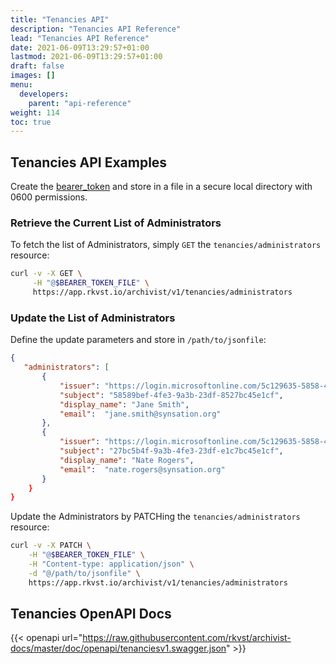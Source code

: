 ```yaml
---
title: "Tenancies API"
description: "Tenancies API Reference"
lead: "Tenancies API Reference"
date: 2021-06-09T13:29:57+01:00
lastmod: 2021-06-09T13:29:57+01:00
draft: false
images: []
menu: 
  developers:
    parent: "api-reference"
weight: 114
toc: true
---
```


## Tenancies API Examples

Create the [bearer_token](../../setup-and-administration/getting-access-tokens-using-app-registrations) and store in a file in a secure local directory with 0600 permissions.

### Retrieve the Current List of Administrators

To fetch the list of Administrators, simply `GET` the `tenancies/administrators` resource:

```bash
curl -v -X GET \
     -H "@$BEARER_TOKEN_FILE" \
     https://app.rkvst.io/archivist/v1/tenancies/administrators
```

### Update the List of Administrators

Define the update parameters and store in `/path/to/jsonfile`:

```json
{
   "administrators": [
       {
           "issuer": "https://login.microsoftonline.com/5c129635-5858-4fe3-9bef-444f6c7ee1cf/v2.0",
           "subject": "58589bef-4fe3-9a3b-23df-8527bc45e1cf",
           "display_name": "Jane Smith",
           "email":  "jane.smith@synsation.org"
       },
       {
           "issuer": "https://login.microsoftonline.com/5c129635-5858-4fe3-9bef-444f6c7ee1cf/v2.0",
           "subject": "27bc5b4f-9a3b-4fe3-23df-e1c7bc45e1cf",
           "display_name": "Nate Rogers",
           "email":  "nate.rogers@synsation.org"
       }
    }
}
```

Update the Administrators by PATCHing the `tenancies/administrators` resource:

```bash
curl -v -X PATCH \
    -H "@$BEARER_TOKEN_FILE" \
    -H "Content-type: application/json" \
    -d "@/path/to/jsonfile" \
    https://app.rkvst.io/archivist/v1/tenancies/administrators
```

## Tenancies OpenAPI Docs

{{< openapi url="https://raw.githubusercontent.com/rkvst/archivist-docs/master/doc/openapi/tenanciesv1.swagger.json" >}}
